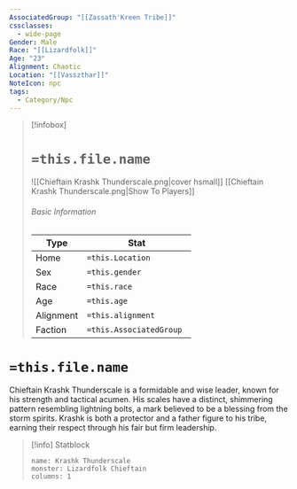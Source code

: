 ```yaml
---
AssociatedGroup: "[[Zassath'Kreen Tribe]]"
cssclasses:
  - wide-page
Gender: Male
Race: "[[Lizardfolk]]"
Age: "23"
Alignment: Chaotic
Location: "[[Vasszthar]]"
NoteIcon: npc
tags:
  - Category/Npc
---
```

> [!infobox]
> # `=this.file.name`
> ![[Chieftain Krashk Thunderscale.png|cover hsmall]]
> [[Chieftain Krashk Thunderscale.png|Show To Players]]
> ###### Basic Information
> Type |  Stat |
> ---|---|
> Home | `=this.Location` |
> Sex | `=this.gender` |
> Race | `=this.race` |
> Age | `=this.age` |
> Alignment | `=this.alignment` |
> Faction | `=this.AssociatedGroup ` |

# `=this.file.name`
Chieftain Krashk Thunderscale is a formidable and wise leader, known for his strength and tactical acumen. His scales have a distinct, shimmering pattern resembling lightning bolts, a mark believed to be a blessing from the storm spirits. Krashk is both a protector and a father figure to his tribe, earning their respect through his fair but firm leadership.

> [!info] Statblock
> ```statblock
> name: Krashk Thunderscale
> monster: Lizardfolk Chieftain
> columns: 1
> ```
